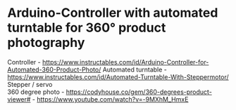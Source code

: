 # Arduino-Controller with automated turntable for 360° product photography

Controller - https://www.instructables.com/id/Arduino-Controller-for-Automated-360-Product-Photo/ 
Automated turntable - https://www.instructables.com/id/Automated-Turntable-With-Steppermotor/
Stepper / servo      
360 degree photo - https://codyhouse.co/gem/360-degrees-product-viewer#
                 - https://www.youtube.com/watch?v=-9MXhM_HmxE



       
